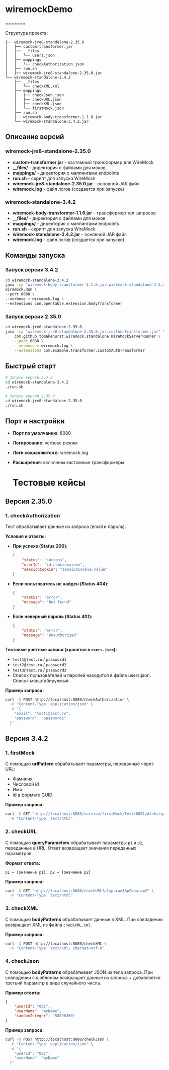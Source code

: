 # wiremockDemo
=======

Структура проекта:

```
├── wiremock-jre8-standalone-2.35.0
│   ├── custom-transformer.jar
│   ├── __files
│   │   └── users.json
│   ├── mappings
│   │   └── checkAuthorization.json
│   ├── run.sh
│   ├── wiremock-jre8-standalone-2.35.0.jar
└── wiremock-standalone-3.4.2
    ├── __files
    │   └── checkXML.xml
    ├── mappings
    │   ├── checkJson.json
    │   ├── checkURL.json
    │   ├── checkXML.json
    │   └── firstMock.json
    ├── run.sh
    ├── wiremock-body-transformer-1.1.6.jar
    └── wiremock-standalone-3.4.2.jar

```

## Описание версий

### wiremock-jre8-standalone-2.35.0
- **custom-transformer.jar** - кастомный трансформер для WireMock
- **__files/** - директория с файлами для моков
- **mappings/** - директория с маппингами endpoints
- **run.sh** - скрипт для запуска WireMock
- **wiremock-jre8-standalone-2.35.0.jar** - основной JAR файл
- **wiremock.log** - файл логов (создается при запуске)

### wiremock-standalone-3.4.2  
- **wiremock-body-transformer-1.1.6.jar** - трансформер тел запросов
- **__files/** - директория с файлами для моков
- **mappings/** - директория с маппингами endpoints
- **run.sh** - скрипт для запуска WireMock
- **wiremock-standalone-3.4.2.jar** - основной JAR файл
- **wiremock.log** - файл логов (создается при запуске)

## Команды запуска

### Запуск версии 3.4.2
```bash
cd wiremock-standalone-3.4.2
java -cp "wiremock-body-transformer-1.1.6.jar:wiremock-standalone-3.4.2.jar" \
wiremock.Run \
--port 8080 \
--verbose > wiremock.log \
--extensions com.opentable.extension.BodyTransformer
```

### Запуск версии 2.35.0
```bash
cd wiremock-jre8-standalone-2.35.0
java -cp "wiremock-jre8-standalone-2.35.0.jar:custom-transformer.jar" \
    com.github.tomakehurst.wiremock.standalone.WireMockServerRunner \
    --port 8080 \
    --verbose > wiremock.log \
    --extensions com.example.transformer.CustomAuthTransformer
```

## Быстрый старт

```bash
# Запуск версии 3.4.2
cd wiremock-standalone-3.4.2
./run.sh
```

```bash
# Запуск версии 2.35.0
cd wiremock-jre8-standalone-2.35.0
./run.sh
```

## Порт и настройки
- **Порт по умолчанию**: 8080
- **Логирование**: verbose режим
- **Логи сохраняются в**: wiremock.log
- **Расширения**: включены кастомные трансформеры

  # Тестовые кейсы

## Версия 2.35.0

### 1. checkAuthorization

Тест обрабатывает данные из запроса (email и пароль).

**Условия и ответы:**

-   **При успехе (Status 200):**
    ```json
    {
        "status": "success",
        "userId": "id_пользователя",
        "sessionCookie": "sessionCookie.value"
    }
    ```

-   **Если пользователь не найден (Status 404):**
    ```json
    {
        "status": "error",
        "message": "Not Found"
    }
    ```

-   **Если неверный пароль (Status 401):**
    ```json
    {
        "status": "error",
        "message": "Unauthorized"
    }
    ```

**Тестовые учетные записи (хранятся в `users.json`):**
-   `test1@test.ru` / `password1`
-   `test2@test.ru` / `password2`
-   `test3@test.ru` / `password3`
-   
  Список пользователей и паролей находится в файле users.json. Список масштабируемый.  

**Пример запроса:**
```bash
curl -X POST http://localhost:8080/checkAuthorization \
  -H "Content-Type: application/json" \
  -d '{
    "email": "test1@test.ru",
    "password": "password1"
  }'
```

## Версия 3.4.2

### 1. firstMock

С помощью **urlPattern** обрабатывает параметры, переданные через URL:
- Фамилия
- Числовой id
- Имя
- id в формате GUID

**Пример запроса:**
```bash
curl -X GET "http://localhost:8080/service/firstMock/Test/0001/Aleks/query?p1=b0d4ce5d-2757-4699-948c-cfa72ba94f86" \
  -H "Content-Type: text/html"
```

### 2. checkURL

С помощью **queryParameters** обрабатывает параметры `p1` и `p2`, переданные в URL. Ответ возвращает значения переданных параметров.

**Формат ответа:**
```
p1 = [значение p1], p2 = [значение p2]
```

**Пример запроса:**
```bash
curl -X GET "http://localhost:8080/checkURL?p1=param1&p2=param2" \
  -H "Content-Type: text/html"
```

### 3. checkXML

С помощью **bodyPatterns**  обрабатывает данные в XML. При совпадении возвращает XML из файла `checkXML.xml`.

**Пример запроса:**
```bash
curl -X POST http://localhost:8080/checkXML \
  -H "Content-Type: text/xml; charset=utf-8"
```

### 4. checkJson

С помощью **bodyPatterns** обрабатывает JSON из тела запроса. При совпадении с шаблоном возвращает данные из запроса + добавляется третьий параметр в виде случайного числа.

**Пример ответа:**
```json
{
    "userId": "001",
    "userName": "myName",
    "randomInteger": "58896360"
}
```

**Пример запроса:**
```bash
curl -X POST http://localhost:8080/checkJson \
  -H "Content-Type: application/json" \
  -d '{
    "userId": "001",
    "userName": "myName"
  }'
```
